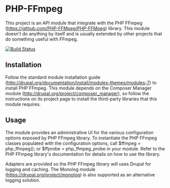 PHP-FFmpeg
==========
This project is an API module that integrate with the PHP FFmpeg (https://github.com/PHP-FFMpeg/PHP-FFMpeg)
library. This module doesn't do anything by itself and is usually extended by
other projects that do something useful with FFmpeg.

[![Build Status](https://travis-ci.org/FloeDesignTechnologies/drupal-php-ffmpeg.svg?branch=7.x-1.x)](https://travis-ci.org/FloeDesignTechnologies/drupal-php-ffmpeg)

Installation
------------

Follow the standard module installation guide (http://drupal.org/documentation/install/modules-themes/modules-7)
to install PHP FFmpeg. This module depends on the Composer Manager module (http://drupal.org/project/composer_manager),
so follow the instructions on its project page to install the third-party
libraries that this module requires.

Usage
-----
The module provides an administrative UI for the various configuration options
exposed by PHP FFmpeg library. To instantiate the PHP FFmpeg classes populated
with the configuration options, call $ffmpeg = php_ffmpeg(); or
$ffprobe = php_ffmpeg_probe in your module. Refer to the PHP FFmpeg library's
documentation for details on how to use the library.

Adapters are provided so the PHP FFmpeg library will uses Drupal for logging
and caching. The Monolog module (https://drupal.org/project/monolog)
is also supported as an alternative logging solution.